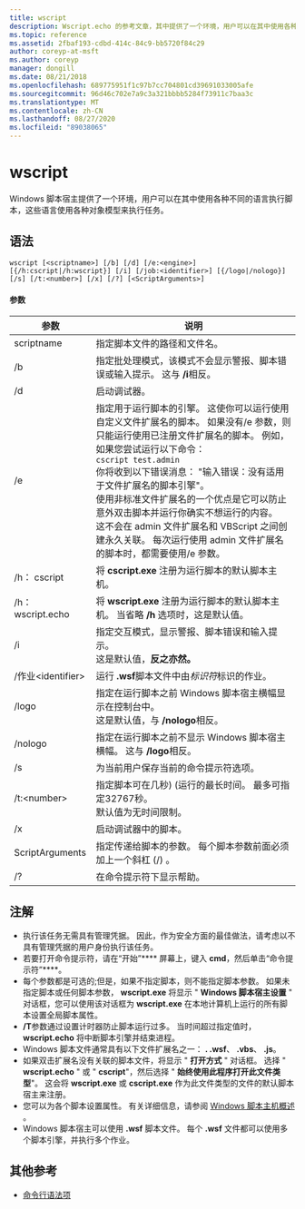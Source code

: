 ```yaml
---
title: wscript
description: Wscript.echo 的参考文章，其中提供了一个环境，用户可以在其中使用各种对象模型执行任务来执行脚本。
ms.topic: reference
ms.assetid: 2fbaf193-cdbd-414c-84c9-bb5720f84c29
author: coreyp-at-msft
ms.author: coreyp
manager: dongill
ms.date: 08/21/2018
ms.openlocfilehash: 689775951f1c97b7cc704801cd39691033005afe
ms.sourcegitcommit: 96d46c702e7a9c3a321bbbb5284f73911c7baa3c
ms.translationtype: MT
ms.contentlocale: zh-CN
ms.lasthandoff: 08/27/2020
ms.locfileid: "89038065"
---
```

# <a name="wscript"></a>wscript



Windows 脚本宿主提供了一个环境，用户可以在其中使用各种不同的语言执行脚本，这些语言使用各种对象模型来执行任务。

## <a name="syntax"></a>语法

```
wscript [<scriptname>] [/b] [/d] [/e:<engine>] [{/h:cscript|/h:wscript}] [/i] [/job:<identifier>] [{/logo|/nologo}] [/s] [/t:<number>] [/x] [/?] [<ScriptArguments>]
```

#### <a name="parameters"></a>参数

|参数|说明|
|---------|-----------|
|scriptname|指定脚本文件的路径和文件名。|
|/b|指定批处理模式，该模式不会显示警报、脚本错误或输入提示。 这与 **/i**相反。|
|/d|启动调试器。|
|/e|指定用于运行脚本的引擎。 这使你可以运行使用自定义文件扩展名的脚本。 如果没有/e 参数，则只能运行使用已注册文件扩展名的脚本。 例如，如果您尝试运行以下命令：<br>```cscript test.admin```<br>你将收到以下错误消息： "输入错误：没有适用于文件扩展名的脚本引擎"。<br>使用非标准文件扩展名的一个优点是它可以防止意外双击脚本并运行你确实不想运行的内容。 <br>这不会在 admin 文件扩展名和 VBScript 之间创建永久关联。 每次运行使用 admin 文件扩展名的脚本时，都需要使用/e 参数。|
|/h： cscript|将 **cscript.exe** 注册为运行脚本的默认脚本主机。|
|/h： wscript.echo|将 **wscript.exe** 注册为运行脚本的默认脚本主机。 当省略 **/h** 选项时，这是默认值。|
|/i|指定交互模式，显示警报、脚本错误和输入提示。</br>这是默认值，**反之亦然。**|
|/作业\<identifier>|运行 **.wsf**脚本文件中由*标识符*标识的作业。|
|/logo|指定在运行脚本之前 Windows 脚本宿主横幅显示在控制台中。</br>这是默认值，与 **/nologo**相反。|
|/nologo|指定在运行脚本之前不显示 Windows 脚本宿主横幅。 这与 **/logo**相反。|
|/s|为当前用户保存当前的命令提示符选项。|
|/t:\<number>|指定脚本可在几秒)  (运行的最长时间。 最多可指定32767秒。</br>默认值为无时间限制。|
|/x|启动调试器中的脚本。|
|ScriptArguments|指定传递给脚本的参数。 每个脚本参数前面必须加上一个斜杠 (/) 。|
|/?|在命令提示符下显示帮助。|

## <a name="remarks"></a>注解

-   执行该任务无需具有管理凭据。 因此，作为安全方面的最佳做法，请考虑以不具有管理凭据的用户身份执行该任务。
-   若要打开命令提示符，请在“开始”**** 屏幕上，键入 **cmd**，然后单击“命令提示符”****。
-   每个参数都是可选的;但是，如果不指定脚本，则不能指定脚本参数。 如果未指定脚本或任何脚本参数， **wscript.exe** 将显示 " **Windows 脚本宿主设置** " 对话框，您可以使用该对话框为 **wscript.exe** 在本地计算机上运行的所有脚本设置全局脚本属性。
-   **/T**参数通过设置计时器防止脚本运行过多。 当时间超过指定值时， **wscript.echo** 将中断脚本引擎并结束进程。
-   Windows 脚本文件通常具有以下文件扩展名之一： **. .wsf**、 **.vbs**、 **.js**。
-   如果双击扩展名没有关联的脚本文件，将显示 " **打开方式** " 对话框。 选择 " **wscript.echo** " 或 " **cscript**"，然后选择 " **始终使用此程序打开此文件类型**"。 这会将 **wscript.exe** 或 **cscript.exe** 作为此文件类型的文件的默认脚本宿主来注册。
-   您可以为各个脚本设置属性。 有关详细信息，请参阅 [Windows 脚本主机概述](/previous-versions/windows/it-pro/windows-server-2003/cc738350(v=ws.10)) 。
-   Windows 脚本宿主可以使用 **.wsf** 脚本文件。 每个 **.wsf** 文件都可以使用多个脚本引擎，并执行多个作业。

## <a name="additional-references"></a>其他参考

- [命令行语法项](command-line-syntax-key.md)
